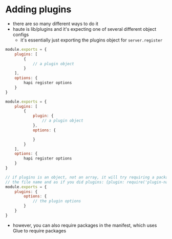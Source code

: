 # Adding plugins
- there are so many different ways to do it
- haute is lib/plugins and it's expecting one of several different object configs
  - it's essentially just exporting the plugins object for `server.register`
```js
module.exports = {
    plugins: [
        {
            // a plugin object
        }
    ],
    options: {
        hapi register options
    }
}

module.exports = {
    plugins: [
        {
            plugin: {
                // a plugin object
            },
            options: {

            }
        }
    ],
    options: {
        hapi register options
    }
}

// if plugins is an object, not an array, it will try requiring a package with
// the file name and as if you did plugins: {plugin: require('plugin-name')}
module.exports = {
    plugins: {
        options: {
            // the plugin options
        }
    }
}

```

- however, you can also require packages in the manifest, which uses Glue to
  require packages